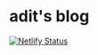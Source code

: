 # adit's blog

[![Netlify Status](https://api.netlify.com/api/v1/badges/9765160e-b652-4b77-b8ca-474e42d9f054/deploy-status)](https://app.netlify.com/sites/aditaja/deploys)